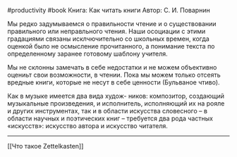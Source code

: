 #productivity #book 
Книга: Как читать книги
Автор: С. И. Поварнин

Мы редко задумываемся о правильности чтение и о существовании правильного или неправльного чтения. Наши осоциации с этими градациями связаны исклчючительно со школьных времен, когда оценкой было не осмысление прочитанного, а понимание текста по определенному заранее готовому шаблону учителя.

Мы не склонны замечать в себе недостатки и не можем объективно оцениьт свои возможности, в чтении. Пока мы можем только отсеять вредные книги, которые не несут в себе ценности (Бульваное чтиво).

Как в музыке имеется два вида худож- ников: композитор, создающий музыкальные произведения, и исполнитель, исполняющий их на рояле и других инструментах, так и в области искусства словесного – в области научных и поэтических книг – требуется два рода частных «искусств»: искусство автора и искусство читателя.

---
[[Что такое Zettelkasten]]

